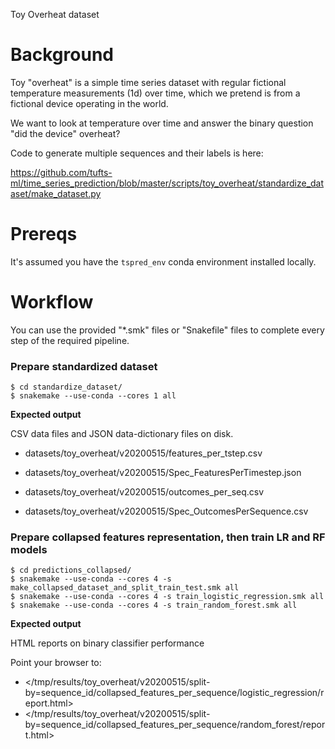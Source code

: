 Toy Overheat dataset

# Background

Toy "overheat" is a simple time series dataset with regular fictional temperature measurements (1d) over time, which we pretend is from a fictional device operating in the world.

We want to look at temperature over time and answer the binary question "did the device" overheat?

Code to generate multiple sequences and their labels is here:

https://github.com/tufts-ml/time_series_prediction/blob/master/scripts/toy_overheat/standardize_dataset/make_dataset.py

# Prereqs

It's assumed you have the `tspred_env` conda environment installed locally.


# Workflow

You can use the provided "*.smk" files or "Snakefile" files to complete every step of the required pipeline.


### Prepare standardized dataset

```console
$ cd standardize_dataset/
$ snakemake --use-conda --cores 1 all
```

**Expected output**

CSV data files and JSON data-dictionary files on disk.

* datasets/toy_overheat/v20200515/features_per_tstep.csv
* datasets/toy_overheat/v20200515/Spec_FeaturesPerTimestep.json

* datasets/toy_overheat/v20200515/outcomes_per_seq.csv
* datasets/toy_overheat/v20200515/Spec_OutcomesPerSequence.csv


### Prepare collapsed features representation, then train LR and RF models

```console
$ cd predictions_collapsed/
$ snakemake --use-conda --cores 4 -s make_collapsed_dataset_and_split_train_test.smk all
$ snakemake --use-conda --cores 4 -s train_logistic_regression.smk all
$ snakemake --use-conda --cores 4 -s train_random_forest.smk all
```

**Expected output**

HTML reports on binary classifier performance

Point your browser to:

* </tmp/results/toy_overheat/v20200515/split-by=sequence_id/collapsed_features_per_sequence/logistic_regression/report.html>
* </tmp/results/toy_overheat/v20200515/split-by=sequence_id/collapsed_features_per_sequence/random_forest/report.html>

